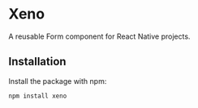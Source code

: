 # Xeno

A reusable Form component for React Native projects.

## Installation

Install the package with npm:

```bash
npm install xeno
